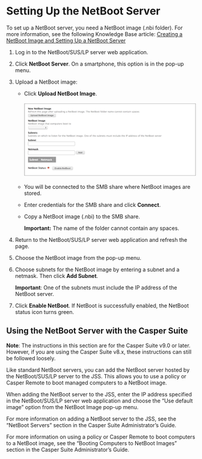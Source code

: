 # Setting Up the NetBoot Server

To set up a NetBoot server, you need a NetBoot image (.nbi folder). For more information, see the following Knowledge Base article:
[Creating a NetBoot Image and Setting Up a NetBoot Server](https://jamfnation.jamfsoftware.com/article.html?id=307)

1. Log in to the NetBoot/SUS/LP server web application.

2. Click **NetBoot Server**.
On a smartphone, this option is in the pop-up menu.

3. Upload a NetBoot image:
	* Click **Upload NetBoot Image**.

		<p align="left"><img src="images/attachments/netboot.png" width="500"></p>
		
	* You will be connected to the SMB share where NetBoot images are stored.
	* Enter credentials for the SMB share and click **Connect**.
	* Copy a NetBoot image (.nbi) to the SMB share.

		**Important:** The name of the folder cannot contain any spaces.

4. Return to the NetBoot/SUS/LP server web application and refresh the page.

5. Choose the NetBoot image from the pop-up menu.

6. Choose subnets for the NetBoot image by entering a subnet and a netmask. Then click **Add Subnet**. 

	**Important**: One of the subnets must include the IP address of the NetBoot server.

7. Click **Enable NetBoot**. If NetBoot is successfully enabled, the NetBoot status icon turns green.

## Using the NetBoot Server with the Casper Suite
**Note**: The instructions in this section are for the Casper Suite v9.0 or later. However, if you are using the Casper Suite v8.x, these instructions can still be followed loosely.

Like standard NetBoot servers, you can add the NetBoot server hosted by the NetBoot/SUS/LP server to the JSS. This allows you to use a policy or Casper Remote to boot managed computers to a NetBoot image.

When adding the NetBoot server to the JSS, enter the IP address specified in the NetBoot/SUS/LP server web application and choose the “Use default image” option from the NetBoot Image pop-up menu.

For more information on adding a NetBoot server to the JSS, see the “NetBoot Servers” section in the Casper Suite Administrator’s Guide.

For more information on using a policy or Casper Remote to boot computers to a NetBoot image, see the “Booting Computers to NetBoot Images” section in the Casper Suite Administrator’s Guide.